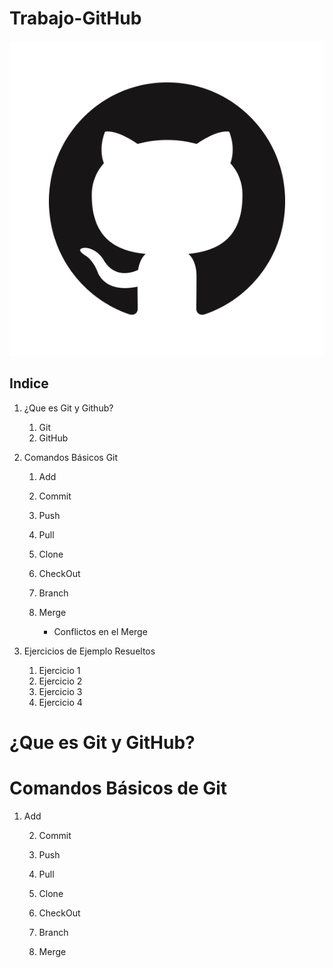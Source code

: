 # Trabajo-GitHub

![.](Imagenes\Logo1.png)

## Indice

 1. ¿Que es Git y Github?
    1. Git
    2. GitHub
    
2.  Comandos Básicos Git
    1. Add

    2. Commit

    3. Push

    4. Pull

    5. Clone

    6. CheckOut

    7. Branch

    8. Merge

       - Conflictos en el Merge

 3. Ejercicios de Ejemplo Resueltos
    1. Ejercicio 1
    2. Ejercicio 2
    3. Ejercicio 3
    4. Ejercicio 4

¿Que es Git y GitHub? 
===



Comandos Básicos de Git
===
 1. Add

    2. Commit

    3. Push

    4. Pull

    5. Clone

    6. CheckOut

    7. Branch

    8. Merge

